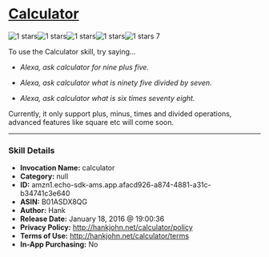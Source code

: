 # [Calculator](http://alexa.amazon.com/#skills/amzn1.echo-sdk-ams.app.afacd926-a874-4881-a31c-b34741c3e640)
![1 stars](../../images/ic_star_black_18dp_1x.png)![1 stars](../../images/ic_star_border_black_18dp_1x.png)![1 stars](../../images/ic_star_border_black_18dp_1x.png)![1 stars](../../images/ic_star_border_black_18dp_1x.png)![1 stars](../../images/ic_star_border_black_18dp_1x.png) 7

To use the Calculator skill, try saying...

* *Alexa, ask calculator for nine plus five.*

* *Alexa, ask calculator what is ninety five divided by seven.*

* *Alexa, ask calculator what is six times seventy eight.*

Currently, it only support plus, minus, times and divided operations, advanced features like square etc will come soon.

***

### Skill Details

* **Invocation Name:** calculator
* **Category:** null
* **ID:** amzn1.echo-sdk-ams.app.afacd926-a874-4881-a31c-b34741c3e640
* **ASIN:** B01ASDX8QG
* **Author:** Hank
* **Release Date:** January 18, 2016 @ 19:00:36
* **Privacy Policy:** http://hankjohn.net/calculator/policy
* **Terms of Use:** http://hankjohn.net/calculator/terms
* **In-App Purchasing:** No
